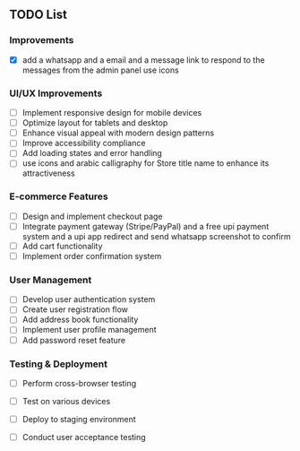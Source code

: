 ## TODO List

### Improvements
- [x] add a whatsapp and a email and a message link to respond to the messages from the admin panel use icons 


### UI/UX Improvements
- [ ] Implement responsive design for mobile devices
- [ ] Optimize layout for tablets and desktop
- [ ] Enhance visual appeal with modern design patterns
- [ ] Improve accessibility compliance
- [ ] Add loading states and error handling
- [ ] use icons and arabic calligraphy for Store title name to enhance its attractiveness

### E-commerce Features
- [ ] Design and implement checkout page
- [ ] Integrate payment gateway (Stripe/PayPal) and a free upi payment system and a upi app redirect and send whatsapp screenshot to confirm
- [ ] Add cart functionality
- [ ] Implement order confirmation system

### User Management
- [ ] Develop user authentication system
- [ ] Create user registration flow
- [ ] Add address book functionality
- [ ] Implement user profile management
- [ ] Add password reset feature

### Testing & Deployment
- [ ] Perform cross-browser testing
- [ ] Test on various devices
- [ ] Deploy to staging environment
- [ ] Conduct user acceptance testing

